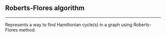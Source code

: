 
## Roberts-Flores algorithm
---
Represents a way to find Hamiltonian cycle(s) in a graph using Roberts-Flores method.
